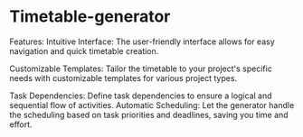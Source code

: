 # Timetable-generator
Features:
Intuitive Interface: 
The user-friendly interface allows for easy navigation and quick timetable creation.

Customizable Templates: 
Tailor the timetable to your project's specific needs with customizable templates for various project types.

Task Dependencies: 
Define task dependencies to ensure a logical and sequential flow of activities.
Automatic Scheduling: Let the generator handle the scheduling based on task priorities and deadlines, saving you time and effort.
